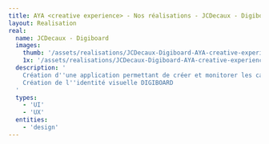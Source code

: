 ```yaml
---
title: AYA <creative experience> - Nos réalisations - JCDecaux - Digiboard
layout: Realisation
real:
  name: JCDecaux - Digiboard
  images:
    thumb: '/assets/realisations/JCDecaux-Digiboard-AYA-creative-experience.png'
    1x: '/assets/realisations/JCDecaux-Digiboard-AYA-creative-experience.png'
  description: '
    Création d''une application permettant de créer et monitorer les campagnes publicitaires affichées par le groupe JC Decaux<br>
    Création de l''identité visuelle DIGIBOARD
  '
  types:
    - 'UI'
    - 'UX'
  entities:
    - 'design'
---
```

